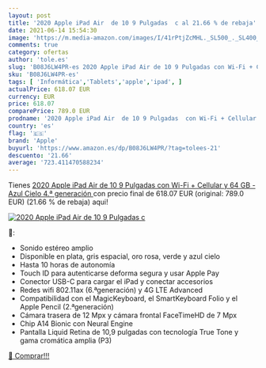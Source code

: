 ```yaml
---
layout: post
title: '2020 Apple iPad Air  de 10 9 Pulgadas  c al 21.66 % de rebaja'
date: 2021-06-14 15:54:30
image: 'https://m.media-amazon.com/images/I/41rPtjZcMHL._SL500_._SL400_.jpg'
comments: true
category: ofertas
author: 'tole.es'
slug: 'B08J6LW4PR-es 2020 Apple iPad Air de 10 9 Pulgadas con Wi-Fi + Cellular...'
sku: 'B08J6LW4PR-es'
tags: [ 'Informática','Tablets','apple','ipad', ]
actualPrice: 618.07 EUR
currency: EUR
price: 618.07
comparePrice: 789.0 EUR
prodname: '2020 Apple iPad Air  de 10 9 Pulgadas  con Wi-Fi + Cellular y 64 GB  - Azul Cielo  4.ª generación '
country: 'es'
flag: '🇪🇸'
brand: 'Apple'
buyurl: 'https://www.amazon.es/dp/B08J6LW4PR/?tag=tolees-21'
descuento: '21.66'
average: '723.411470588234'
---
```


Tienes [2020 Apple iPad Air  de 10 9 Pulgadas  con Wi-Fi + Cellular y 64 GB  - Azul Cielo  4.ª generación ](https://www.amazon.es/dp/B08J6LW4PR/?tag=tolees-21) con precio final de  618.07 EUR (original: 789.0 EUR) (21.66 %  de rebaja) aqui!

[![2020 Apple iPad Air  de 10 9 Pulgadas  c](https://m.media-amazon.com/images/I/41rPtjZcMHL._SL500_._SL400_.jpg)](https://www.amazon.es/dp/B08J6LW4PR/?tag=tolees-21)

🔎:

- Sonido estéreo amplio
- Disponible en plata, gris espacial, oro rosa, verde y azul cielo
- Hasta 10 horas de autonomía
- Touch ID para autenticarse deforma segura y usar Apple Pay
- Conector USB-C para cargar el iPad y conectar accesorios
- Redes wifi 802.11ax (6.ªgeneración) y 4G LTE Advanced
- Compatibilidad con el MagicKeyboard, el SmartKeyboard Folio y el Apple Pencil (2.ªgeneración)
- Cámara trasera de 12 Mpx y cámara frontal FaceTimeHD de 7 Mpx
- Chip A14 Bionic con Neural Engine
- Pantalla Liquid Retina de 10,9 pulgadas con tecnología True Tone y gama cromática amplia (P3)

[🛒 Comprar!!!](https://www.amazon.es/dp/B08J6LW4PR/?tag=tolees-21)
